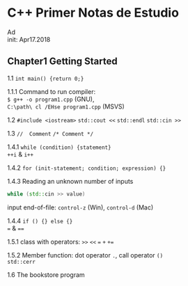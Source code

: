C++ Primer Notas de Estudio
===========================
Ad  
init: Apr17.2018  

Chapter1 Getting Started
---------------------------
1.1 `int main() {return 0;}`

1.1.1 Command to run compiler:  
`$ g++ -o program1.cpp` (GNU),  
`C:\path\ cl /EHse program1.cpp` (MSVS)

1.2 `#include <iostream>` `std::cout <<` `std::endl` `std::cin >>`

1.3 `//  Comment` `/* Comment */`

1.4.1 `while (condition) {statement}`  
`++i` & `i++`

1.4.2 `for (init-statement; condition; expression) {}`

1.4.3 Reading an unknown number of inputs
```cpp
while (std::cin >> value)
```
input end-of-file: `control-z` (Win), `control-d` (Mac)

1.4.4 `if () {} else {}`  
`=` & `==`

1.5.1 class with operators: `>>` `<<` `=` `+` `+=`

1.5.2 Member function: dot operator `.`, call operator `()`  
`std::cerr`

1.6 The bookstore program
